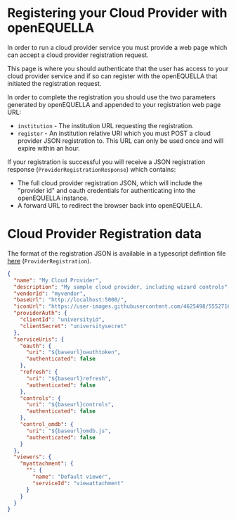 # Registering your Cloud Provider with openEQUELLA

In order to run a cloud provider service you must provide a web page which can accept a cloud provider registration request.

This page is where you should authenticate that the user has access to your cloud provider service and if so can register with the openEQUELLA that initiated the registration request.

In order to complete the registration you should use the two parameters generated by openEQUELLA and appended to your registration web page URL:

- `institution` - The institution URL requesting the registration.
- `register` - An institution relative URI which you must POST a cloud provider JSON registration to. This URL can only be used once and will expire within an hour.

If your registration is successful you will receive a JSON registration response (`ProviderRegistrationResponse`) which contains:

- The full cloud provider registration JSON, which will include the "provider id" and oauth credentials for authenticating into the openEQUELLA instance.
- A forward URL to redirect the browser back into openEQUELLA.

# Cloud Provider Registration data

The format of the registration JSON is available in a typescript defintion file [here](../registration/index.d.ts) (`ProviderRegistration`).

```json
{
  "name": "My Cloud Provider",
  "description": "My sample cloud provider, including wizard controls",
  "vendorId": "myvendor",
  "baseUrl": "http://localhost:5000/",
  "iconUrl": "https://user-images.githubusercontent.com/4625498/55527161-8591ca80-56e3-11e9-8865-ca7c3bc5b7f2.gif",
  "providerAuth": {
    "clientId": "universityid",
    "clientSecret": "universitysecret"
  },
  "serviceUris": {
    "oauth": {
      "uri": "${baseurl}oauthtoken",
      "authenticated": false
    },
    "refresh": {
      "uri": "${baseurl}refresh",
      "authenticated": false
    },
    "controls": {
      "uri": "${baseurl}controls",
      "authenticated": false
    },
    "control_omdb": {
      "uri": "${baseurl}omdb.js",
      "authenticated": false
    }
  },
  "viewers": {
    "myattachment": {
      "": {
        "name": "Default viewer",
        "serviceId": "viewattachment"
      }
    }
  }
}
```
